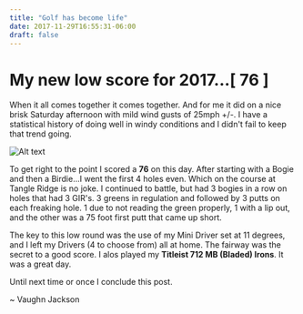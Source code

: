```yaml
---
title: "Golf has become life"
date: 2017-11-29T16:55:31-06:00
draft: false
---
```

# My new low score for 2017...[ 76 ]

When it all comes together it comes together. And for me it did on a nice brisk Saturday afternoon with mild wind gusts of 25mph +/-. I have a statistical history of doing well in windy conditions and I didn't fail to keep that trend going.

![Alt text](https://vaughnjackson-demo.netlify.com/images/bg4.jpg "Fairway in Vegas")

To get right to the point I scored a **76** on this day. After starting with a Bogie and then a Birdie...I went the first 4 holes even. Which on the course at Tangle Ridge is no joke. I continued to battle, but had 3 bogies in a row on holes that had 3 GIR's. 3 greens in regulation and followed by 3 putts on each freaking hole. 1 due to not reading the green properly, 1 with a lip out, and the other was a 75 foot first putt that came up short.

The key to this low round was the use of my Mini Driver set at 11 degrees, and I left my Drivers (4 to choose from) all at home. The fairway was the secret to a good score. I alos played my **Titleist 712 MB (Bladed) Irons**. It was a great day.

Until next time or once I conclude this post.

~ Vaughn Jackson
